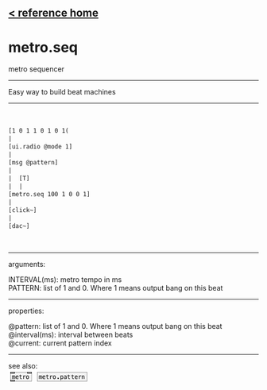 [< reference home](index.html)
---

# metro.seq


metro sequencer

---

Easy way to build beat machines
<br>


---


```


[1 0 1 1 0 1 0 1(
|
[ui.radio @mode 1]
|
[msg @pattern]
|
|  [T]
|  |
[metro.seq 100 1 0 0 1]
|
[click~]
|
[dac~]

            
```

---
arguments:

INTERVAL(ms): metro tempo in
            ms<br>
PATTERN: list of 1 and 0. Where 1 means output bang on this
            beat<br>

---
properties:

@pattern: list of 1 and 0. Where 1 means output bang on
            this beat<br>
@interval(ms): 
            interval between beats<br>
@current: current pattern
            index<br>

---
see also:<br>
[![metro](img/object_metro.png)](metro.html)
[![metro.pattern](img/object_metro.pattern.png)](metro.pattern.html)
